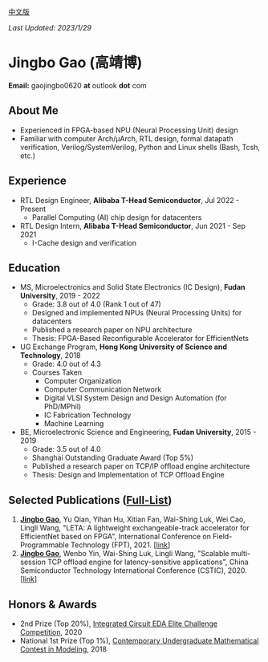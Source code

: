 [中文版](/about_zh_cn/)

*Last Updated: 2023/1/29*

# Jingbo Gao (高靖博)

**Email:** gaojingbo0620 **at** outlook **dot** com

## About Me

* Experienced in FPGA-based NPU (Neural Processing Unit) design
* Familiar with computer Arch/µArch, RTL design, formal datapath verification, Verilog/SystemVerilog, Python and Linux shells (Bash, Tcsh, etc.)

## Experience

* RTL Design Engineer, **Alibaba T-Head Semiconductor**, Jul 2022 - Present
    * Parallel Computing (AI) chip design for datacenters
* RTL Design Intern, **Alibaba T-Head Semiconductor**, Jun 2021 - Sep 2021
    * I-Cache design and verification

## Education

* MS, Microelectronics and Solid State Electronics (IC Design), **Fudan University**, 2019 - 2022
    * Grade: 3.8 out of 4.0 (Rank 1 out of 47)
    * Designed and implemented NPUs (Neural Processing Units) for datacenters
    * Published a research paper on NPU architecture
    * Thesis: FPGA-Based Reconfigurable Accelerator for EfficientNets
* UG Exchange Program, **Hong Kong University of Science and Technology**, 2018
    * Grade: 4.0 out of 4.3
    * Courses Taken
        * Computer Organization
        * Computer Communication Network
        * Digital VLSI System Design and Design Automation (for PhD/MPhil)
        * IC Fabrication Technology
        * Machine Learning
* BE, Microelectronic Science and Engineering, **Fudan University**, 2015 - 2019
    * Grade: 3.5 out of 4.0
    * Shanghai Outstanding Graduate Award (Top 5%)
    * Published a research paper on TCP/IP offload engine architecture
    * Thesis: Design and Implementation of TCP Offload Engine

## Selected Publications ([Full-List](/pub_list/))

1. <u>**Jingbo Gao**</u>, Yu Qian, Yihan Hu, Xitian Fan, Wai-Shing Luk, Wei Cao, Lingli Wang, "LETA: A lightweight exchangeable-track accelerator for EfficientNet based on FPGA", International Conference on Field-Programmable Technology (FPT), 2021. [[link](https://ieeexplore.ieee.org/document/9609919)]
2. <u>**Jingbo Gao**</u>, Wenbo Yin, Wai-Shing Luk, Lingli Wang, "Scalable multi-session TCP offload engine for latency-sensitive applications", China Semiconductor Technology International Conference (CSTIC), 2020. [[link](https://ieeexplore.ieee.org/document/9282453)]

## Honors & Awards
* 2nd Prize (Top 20%), [Integrated Circuit EDA Elite Challenge Competition](https://eda.icisc.cn/), 2020
* National 1st Prize (Top 1%), [Contemporary Undergraduate Mathematical Contest in Modeling](http://www.mcm.edu.cn/), 2018
